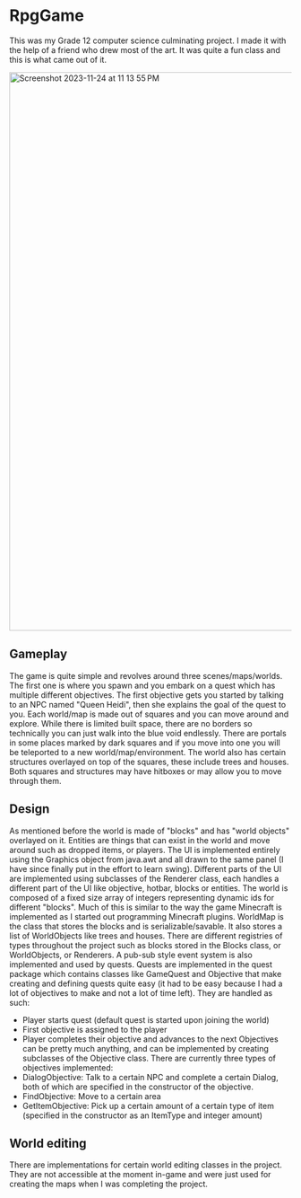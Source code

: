 # RpgGame

This was my Grade 12 computer science culminating project. I made it with the help of a friend who
drew most of the art. It was quite a fun class and this is what came out of it.

<img width="995" alt="Screenshot 2023-11-24 at 11 13 55 PM" src="https://github.com/mattlack15/RpgGame/assets/53711531/07bd6885-e5fa-401a-8fb6-0ef1596c8511">

## Gameplay
The game is quite simple and revolves around three scenes/maps/worlds. The first one is where you spawn and you embark on a quest which has multiple different objectives.
The first objective gets you started by talking to an NPC named "Queen Heidi", then she explains the goal of the quest to you. Each world/map is made out of squares and you can move around and explore.
While there is limited built space, there are no borders so technically you can just walk into the blue void endlessly. There are portals in some places marked by dark squares and if you move
into one you will be teleported to a new world/map/environment. The world also has certain structures overlayed on top of the squares, these include trees and houses. Both squares and structures
may have hitboxes or may allow you to move through them.

## Design
As mentioned before the world is made of "blocks" and has "world objects" overlayed on it. Entities are things that can exist in the world and move around such as dropped items, or players.
The UI is implemented entirely using the Graphics object from java.awt and all drawn to the same panel (I have since finally put in the effort to learn swing). Different parts of
the UI are implemented using subclasses of the Renderer class, each handles a different part of the UI like objective, hotbar, blocks or entities. The world is composed of a
fixed size array of integers representing dynamic ids for different "blocks". Much of this is similar to the way the game Minecraft is implemented as I started out programming Minecraft plugins.
WorldMap is the class that stores the blocks and is serializable/savable. It also stores a list of WorldObjects like trees and houses. There are different registries of types throughout the project
such as blocks stored in the Blocks class, or WorldObjects, or Renderers. A pub-sub style event system is also implemented and used by quests. Quests are implemented in the quest package which
contains classes like GameQuest and Objective that make creating and defining quests quite easy (it had to be easy because I had a lot of objectives to make and not a lot of time left). They are handled
as such:
- Player starts quest (default quest is started upon joining the world)
- First objective is assigned to the player
- Player completes their objective and advances to the next
Objectives can be pretty much anything, and can be implemented by creating subclasses of the Objective class. There are currently three types of objectives implemented:
- DialogObjective: Talk to a certain NPC and complete a certain Dialog, both of which are specified in the constructor of the objective.
- FindObjective: Move to a certain area
- GetItemObjective: Pick up a certain amount of a certain type of item (specified in the constructor as an ItemType and integer amount)

## World editing
There are implementations for certain world editing classes in the project. They are not accessible at the moment in-game and were just used for creating the maps when I was
completing the project.
